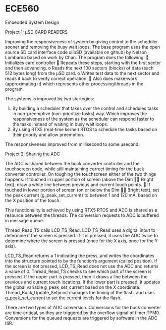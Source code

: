 # ECE560
Embedded System Design

Project 1: μSD CARD READERS

Improving the responsiveness of system by giving control to the scheduler sooner and removing the busy wait loops.
The base program uses the open source SD card interface code ulibSD (available on github) by Nelson Lombardo based on
work by Chan. The program does the following:
 Initializes card controller
 Repeats these steps, starting with the first sector and then advancing.
o Reads the next 100 sectors (blocks) of data (each 512 bytes long) from the μSD card.
o Writes test data to the next sector and reads it back to verify correct operation.
 Also does make‐work (approximating π) which represents other processing/threads in the program.

The systems is improved by two startegies:
1) By building a scheduler that takes over the control and schedules tasks in non-preemptive (non-prioritize tasks) way. Which improves
the responsiveness of the system as the scheduler can respond faster to the tasks instead of waiting in busy wait loops.
2) By using RTX5 (real-time kernel) RTOS to schedule the tasks based on their priority and allow preemption.

The responsiveness improved from millisecond to some μsecond.


Project 2: Sharing the ADC

The ADC is shared between the buck converter controller and the touchscreen code, while still maintaining correct timing for the 
buck converter controller.
On toughing the touchscreen either of the two things happens:
If touched in upper portion of screen (above the Dim  Bright text), draw a white line between previous and
current touch points.
 If touched in lower portion of screen (on or below the Dim  Bright text), set the peak current
(g_peak_set_current) to between 1 and 120 mA, based on the X position of the touch.

This functionality is achieved by using RTX5 RTOS and ADC is shared as a resource between the threads.
The conversion requests to ADC is buffered in message queue.

Thread_Read_TS calls LCD_TS_Read. LCD_TS_Read uses a digital input to determine if the screen is pressed. If it is pressed,
it uses the ADC twice to determine where the screen is pressed (once for the X axis, once for the Y axis).

LCD_TS_Read returns a 1 indicating the press, and writes the coordinates into the structure pointed to by the function’s
argument (called position). If the screen is not pressed, LCD_TS_Read does not use the ADC and returns a value of 0.
Thread_Read_TS checks to see which part of the screen is pressed. If the upper part is pressed, then it draws a line between
the previous and current touch locations. If the lower part is pressed, it updates the global variable g_peak_set_current
based on the X coordinate. Thread_Buck_Update_Setpoint manages the timing of the flash, and uses g_peak_set_current
to set the current levels for the flash.

There are two types of ADC conversion. Conversions for the buck converter are time‐critical, so they are triggered by the
overflow signal of timer TPM0. Conversions for the queued requests are triggered by software in the ADC ISR.
